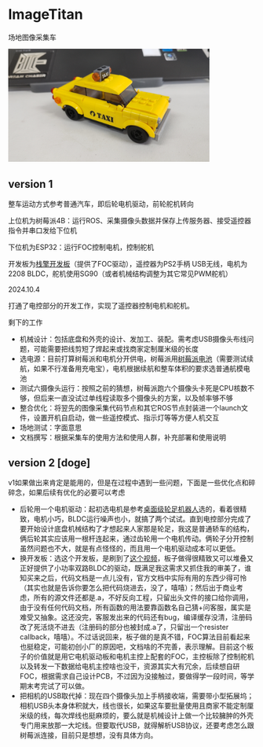 # ImageTitan

场地图像采集车

<img src="assets/wx_camera_1725183484065.jpg" alt="wx_camera_1725183484065" style="zoom:40%;" />

## version 1

整车运动方式参考普通汽车，即后轮电机驱动，前轮舵机转向

上位机为树莓派4B：运行ROS、采集摄像头数据并保存上传服务器、接受遥控器指令并串口发给下位机

下位机为ESP32：运行FOC控制电机，控制舵机

开发板为[栈擎开发板](http://stackforce.cc)（提供了FOC驱动），遥控器为PS2手柄 USB无线，电机为2208 BLDC，舵机使用SG90（或者机械结构调整为其它常见PWM舵机）



2024.10.4

打通了电控部分的开发工作，实现了遥控器控制电机和舵机。

剩下的工作

- 机械设计：包括底盘和外壳的设计、发加工、装配。需考虑USB摄像头布线问题，可能需要把线剪短了焊起来或找商家定制厘米级的长度
- 选电源：目前打算树莓派和电机分开供电，树莓派用[树莓派电池](https://item.taobao.com/item.htm?abbucket=12&id=751621091451&ns=1&pisk=g1KKL1YDnfcHvKea47gGrRfz_Dkis3pEtBJbq_f3PCd9F1qoLM0P2QC9a6bhA6qR2LdyZQprLT1WNQCk-VmDLpSPVjq-mmvFcQlMzQQCOR96QtBQRmVpdMyCVjcm2P218XjWtjxRq1a1316CFwZSBc65Fg6CFaMO1TB4PWO5VAHOn967P_175O6c1WaCRT_1fTWddu6CRAp1_Tl51bC_d_qJzZQLndyAauZWX9QsSp1sxKK1pFCvdHEz48WdJs9C6jl2DE76UaKzUuQJdERPhBNIiwJWWCBd2c4CcdLWMO-ImWBw-d9c1KebcpjdeZs5W8ZWBM5G5hjjc5Bw5pYWYBe8V9-HmaCVWYZPrGtclEOLUxJ1ATOPu3c4Y69W3n8cDc4CcdLWMUIzbnxA58VcMT4IBAUzzw6wpp_bJbN3iA6Oivn8zz7ZQOCmBAUzzw6NBsDKezzP7A5..&priceTId=2147bf1917280554050132751e6383&spm=a21n57.1.item.10.37e7523cHEFCcB&utparam=%7B%22aplus_abtest%22%3A%2263e2c765721751ee8d42375746125377%22%7D&xxc=taobaoSearch)（需要测试续航，如果不行准备用充电宝），电机根据续航和整车体积的要求选普通航模电池
- 测试六摄像头运行：按照之前的猜想，树莓派跑六个摄像头卡死是CPU核数不够，但后来一直没试过单线程读取多个摄像头的方案，以及帧率够不够
- 整合优化：将翌先的图像采集代码节点和其它ROS节点封装进一个launch文件，设置开机自启动，做一些遥控模式、指示灯等等方便人机交互
- 场地测试：字面意思
- 文档撰写：根据采集车的使用方法和使用人群，补充部署和使用说明



## version 2 [doge]

v1如果做出来肯定是能用的，但是在过程中遇到一些问题，下面是一些优化点和碎碎念，如果后续有优化的必要可以考虑

- 后轮用一个电机驱动：起初选电机是参考[桌面级轮足机器人](https://www.bilibili.com/video/BV174421S78Y/?spm_id_from=333.999.0.0)选的，看着很精致，电机小巧，BLDC运行噪声也小，就搞了两个试试。直到电控部分完成了要开始设计底盘机械结构了才想起来人家那是轮足，我这是普通轿车的结构，俩后轮其实应该用一根杆连起来，通过齿轮用一个电机传动。俩轮子分开控制虽然问题也不大，就是有点怪怪的，而且用一个电机驱动成本可以更低。
- 换开发板：选这个开发板，是刷到了[这个视频](https://www.bilibili.com/video/BV1BZ421g7xQ/?spm_id_from=333.788&vd_source=1d0891b41fe4e23dbf197eaf61dfa468)，板子做得很精致又可以堆叠又正好提供了小功率双路BLDC的驱动，既满足我这需求又抓住我的审美了，谁知买来之后，代码文档是一点儿没有，官方文档中实际有用的东西少得可怜（其实也就是告诉你要怎么把代码烧进去，没了，嘻嘻）；然后出于商业考虑，所有的源文件还都是.a，不好反向工程，只留出头文件的接口给你调用，由于没有任何代码文档，所有函数的用法要靠函数名自己猜+问客服，属实是难受又抽象。这还没完，客服发出来的代码还有bug，编译缓存没清，注册码改了死活烧不进去（注册码的部分也被封成.a了，只留出一个resister callback，嘻嘻）。不过话说回来，板子做的是真不错，FOC算法目前看起来也挺稳定，可能初创小厂的原因吧，文档啥的不完善，表示理解。目前这个板子的价值就是用它电机驱动板和电机主控上配套的FOC，主控板除了控制舵机以及转发一下数据给电机主控啥也没干，资源其实大有冗余，后续想自研FOC，根据需求自己设计PCB，不过因为没接触过，要做得学一段时间，等学期末考完试了可以做。
- 把相机的USB取代掉：现在四个摄像头加上手柄接收端，需要带小型拓展坞；相机USB头本身体积就大，线也很长，如果这车要批量使用且商家不能定制厘米级的线，每次焊线也挺麻烦的，要么就是机械设计上做一个比较臃肿的外壳专门用来放那一大坨线。但要取代USB，就得解析USB协议，还要考虑怎么跟树莓派连接，目前只是想想，没有具体方向。